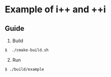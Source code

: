 # Example of i++ and ++i

## Guide

1. Build

```bash
$  ./cmake-build.sh
```

2. Run

```bash
$ ./build/example
```
